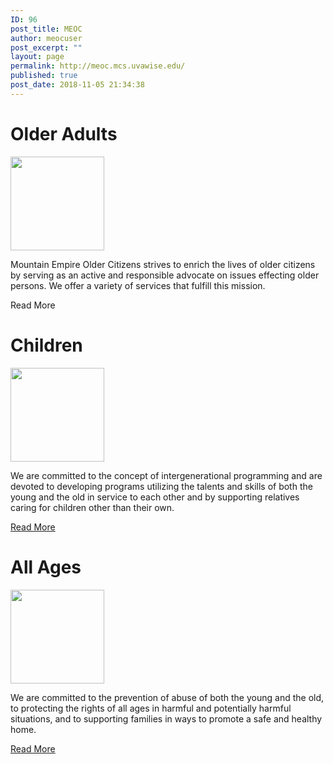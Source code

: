 ```yaml
---
ID: 96
post_title: MEOC
author: meocuser
post_excerpt: ""
layout: page
permalink: http://meoc.mcs.uvawise.edu/
published: true
post_date: 2018-11-05 21:34:38
---
```

<h1>Older Adults</h1>		
										<img width="150" height="150" src="http://meoc.mcs.uvawise.edu/wp-content/uploads/2018/11/OlderAdults.png" alt="" />											
		<p>Mountain Empire Older Citizens strives to enrich the lives of older citizens by serving as an active and responsible advocate on issues effecting older persons. We offer a variety of services that fulfill this mission.</p>		
			<a role="button">
						Read More
					</a>
			<h1>Children</h1>		
										<img width="150" height="150" src="http://meoc.mcs.uvawise.edu/wp-content/uploads/2018/11/Children.png" alt="" />											
		<p>We are committed to the concept of intergenerational programming and are devoted to developing programs utilizing the talents and skills of both the young and the old in service to each other and by supporting relatives caring for children other than their own.</p>		
			<a href="#" role="button">
						Read More
					</a>
			<h1>All Ages</h1>		
										<img width="150" height="150" src="http://meoc.mcs.uvawise.edu/wp-content/uploads/2018/11/AllAges.png" alt="" />											
		<p>We are committed to the prevention of abuse of both the young and the old, to protecting the rights of all ages in harmful and potentially harmful situations, and to supporting families in ways to promote a safe and healthy home.</p>		
			<a href="#" role="button">
						Read More
					</a>